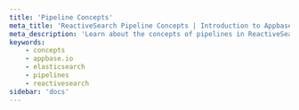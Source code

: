 ```yaml
---
title: 'Pipeline Concepts'
meta_title: 'ReactiveSearch Pipeline Concepts | Introduction to Appbase.io'
meta_description: 'Learn about the concepts of pipelines in ReactiveSearch and how to utilize them while creating a pipeline'
keywords:
    - concepts
    - appbase.io
    - elasticsearch
    - pipelines
    - reactivesearch
sidebar: 'docs'
---
```


